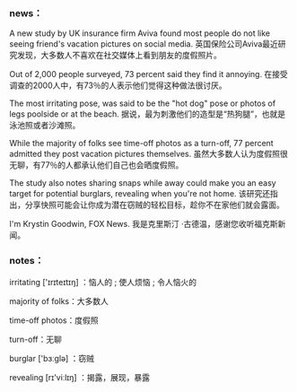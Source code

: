 ### news：

A new study by UK insurance firm Aviva found most people do not like seeing friend's vacation pictures on social media. 英国保险公司Aviva最近研究发现，大多数人不喜欢在社交媒体上看到朋友的度假照片。

Out of 2,000 people surveyed, 73 percent said they find it annoying. 在接受调查的2000人中，有73％的人表示他们觉得这种做法很讨厌。

The most irritating pose, was said to be the "hot dog" pose or photos of legs poolside or at the beach. 据说，最为刺激他们的造型是“热狗腿”，也就是泳池照或者沙滩照。

While the majority of folks see time-off photos as a turn-off, 77 percent admitted they post vacation pictures themselves. 虽然大多数人认为度假照很无聊，有77％的人都承认他们自己也会晒度假照。

The study also notes sharing snaps while away could make you an easy target for potential burglars, revealing when you're not home. 该研究还指出，分享快照可能会让你成为潜在窃贼的轻松目标，趁你不在家他们就会露面。

I'm Krystin Goodwin, FOX News. 我是克里斯汀	·古德温，感谢您收听福克斯新闻。



### notes：

irritating  ['ɪrɪteɪtɪŋ] ：恼人的 ; 使人烦恼 ; 令人恼火的

majority of folks：大多数人

time-off photos：度假照

turn-off：无聊

burglar  ['bɜːglə] ：窃贼

revealing  [rɪ'viːlɪŋ] ：揭露，展现，暴露

